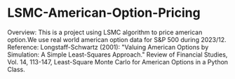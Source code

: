 # LSMC-American-Option-Pricing
Overview: This is a project using LSMC algorithm to price american option.We use real world american option data for S&P 500 during 2023/12.
Reference: Longstaff-Schwartz (2001): "Valuing American Options by Simulation: A Simple Least-Squares Approach." Review of Financial Studies, Vol. 14, 113-147, Least-Square Monte Carlo for American Options in a Python Class.
